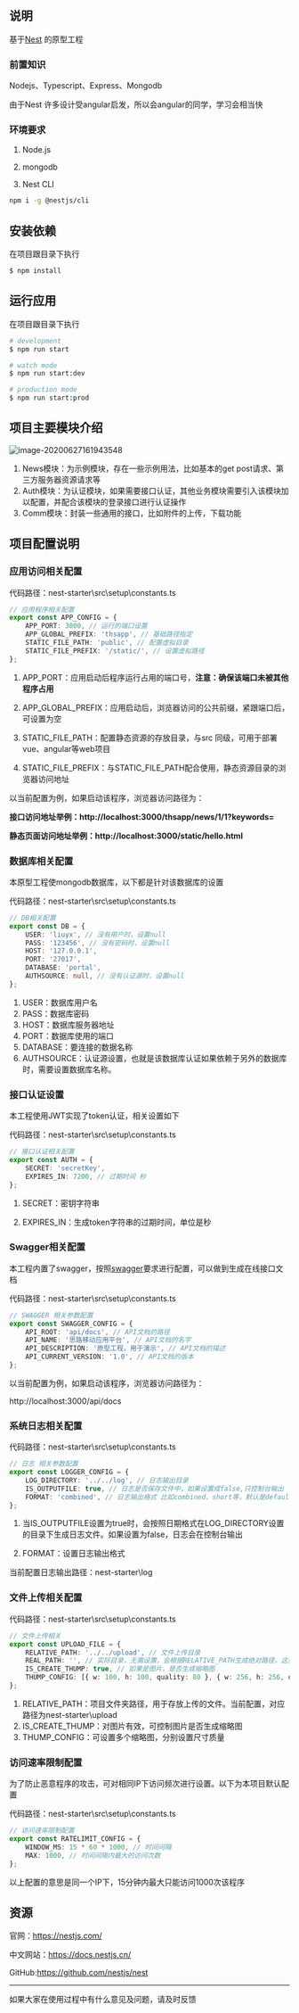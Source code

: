 ## 说明

基于[Nest](https://github.com/nestjs/nest) 的原型工程

### 前置知识

Nodejs、Typescript、Express、Mongodb

由于Nest 许多设计受angular启发，所以会angular的同学，学习会相当快

### 环境要求

1. Node.js

2. mongodb

3.  Nest CLI

   ```bash
   npm i -g @nestjs/cli
   ```

## 安装依赖

在项目跟目录下执行

```bash
$ npm install
```

## 运行应用

在项目跟目录下执行

```bash
# development
$ npm run start

# watch mode
$ npm run start:dev

# production mode
$ npm run start:prod
```

## 项目主要模块介绍

![image-20200627161943548](https://github.com/THS-FE/nest-starter/blob/master/README.assets/20200627161943548.png)

1. News模块：为示例模块，存在一些示例用法，比如基本的get post请求、第三方服务器资源请求等
2. Auth模块：为认证模块，如果需要接口认证，其他业务模块需要引入该模块加以配置，并配合该模块的登录接口进行认证操作
3. Comm模块：封装一些通用的接口，比如附件的上传，下载功能

## 项目配置说明

### 应用访问相关配置

代码路径：nest-starter\src\setup\constants.ts

```typescript
// 应用程序相关配置
export const APP_CONFIG = {
    APP_PORT: 3000, // 运行的端口设置
    APP_GLOBAL_PREFIX: 'thsapp', // 基础路径指定
    STATIC_FILE_PATH: 'public', // 配置虚拟目录
    STATIC_FILE_PREFIX: '/static/', // 设置虚拟路径
};
```

1. APP_PORT：应用启动后程序运行占用的端口号，**注意：确保该端口未被其他程序占用**

2. APP_GLOBAL_PREFIX：应用启动后，浏览器访问的公共前缀，紧跟端口后，可设置为空

3. STATIC_FILE_PATH：配置静态资源的存放目录，与src 同级，可用于部署vue、angular等web项目

4. STATIC_FILE_PREFIX：与STATIC_FILE_PATH配合使用，静态资源目录的浏览器访问地址

以当前配置为例，如果启动该程序，浏览器访问路径为：

**接口访问地址举例：http://localhost:3000/thsapp/news/1/1?keywords=**

**静态页面访问地址举例：http://localhost:3000/static/hello.html**

 ### 数据库相关配置 

本原型工程使mongodb数据库，以下都是针对该数据库的设置

 代码路径：nest-starter\src\setup\constants.ts

```typescript
// DB相关配置
export const DB = {
    USER: 'liuyx', // 没有用户时，设置null
    PASS: '123456', // 没有密码时，设置null
    HOST: '127.0.0.1',
    PORT: '27017',
    DATABASE: 'portal',
    AUTHSOURCE: null, // 没有认证源时，设置null
};
```

1. USER：数据库用户名
2. PASS：数据库密码
3. HOST：数据库服务器地址
4. PORT：数据库使用的端口
5. DATABASE：要连接的数据名称
6. AUTHSOURCE：认证源设置，也就是该数据库认证如果依赖于另外的数据库时，需要设置数据库名称。

### 接口认证设置

本工程使用JWT实现了token认证，相关设置如下

代码路径：nest-starter\src\setup\constants.ts

```typescript
// 接口认证相关配置
export const AUTH = {
    SECRET: 'secretKey',
    EXPIRES_IN: 7200, // 过期时间 秒
};
```

1. SECRET：密钥字符串

2. EXPIRES_IN：生成token字符串的过期时间，单位是秒

### Swagger相关配置
本工程内置了swagger，按照[swagger](https://www.npmjs.com/package/@nestjs/swagger)要求进行配置，可以做到生成在线接口文档

代码路径：nest-starter\src\setup\constants.ts

```typescript
// SWAGGER 相关参数配置
export const SWAGGER_CONFIG = {
    API_ROOT: 'api/docs', // API文档的路径
    API_NAME: '思路移动应用平台', // API文档的名字
    API_DESCRIPTION: '原型工程，用于演示', // API文档的描述
    API_CURRENT_VERSION: '1.0', // API文档的版本
};
```

以当前配置为例，如果启动该程序，浏览器访问路径为：

http://localhost:3000/api/docs

### 系统日志相关配置

代码路径：nest-starter\src\setup\constants.ts

```typescript
// 日志 相关参数配置
export const LOGGER_CONFIG = {
    LOG_DIRECTORY: '../../log', // 日志输出目录
    IS_OUTPUTFILE: true, // 日志是否保存文件中，如果设置成false,只控制台输出
    FORMAT: 'combined', // 日志输出格式 比如combined、short等，默认是default
};
```

1. 当IS_OUTPUTFILE设置为true时，会按照日期格式在LOG_DIRECTORY设置的目录下生成日志文件。如果设置为false，日志会在控制台输出

2. FORMAT：设置日志输出格式

当前配置日志输出路径：nest-starter\log

### 文件上传相关配置

代码路径：nest-starter\src\setup\constants.ts

```typescript
// 文件上传相关
export const UPLOAD_FILE = {
    RELATIVE_PATH: '../../upload', // 文件上传目录
    REAL_PATH: '', // 实际目录，无需设置，会根据RELATIVE_PATH生成绝对路径，这里是为了其他功能获取
    IS_CREATE_THUMP: true, // 如果是图片，是否生成缩略图
    THUMP_CONFIG: [{ w: 100, h: 100, quality: 80 }, { w: 256, h: 256, quality: 80 }, { w: 50, quality: 80 }], // 如果是图片，生成缩略图多个的参数
};
```

1. RELATIVE_PATH：项目文件夹路径，用于存放上传的文件。当前配置，对应路径为nest-starter\upload
2. IS_CREATE_THUMP：对图片有效，可控制图片是否生成缩略图
3. THUMP_CONFIG：可设置多个缩略图，分别设置尺寸质量
### 访问速率限制配置

为了防止恶意程序的攻击，可对相同IP下访问频次进行设置。以下为本项目默认配置

代码路径：nest-starter\src\setup\constants.ts

```typescript
// 访问速率限制配置
export const RATELIMIT_CONFIG = {
    WINDOW_MS: 15 * 60 * 1000, // 时间间隔
    MAX: 1000, // 时间间隔内最大的访问次数
};
```

以上配置的意思是同一个IP下，15分钟内最大只能访问1000次该程序

## 资源

官网：https://nestjs.com/

中文网站：https://docs.nestjs.cn/

GitHub:https://github.com/nestjs/nest

----

如果大家在使用过程中有什么意见及问题，请及时反馈